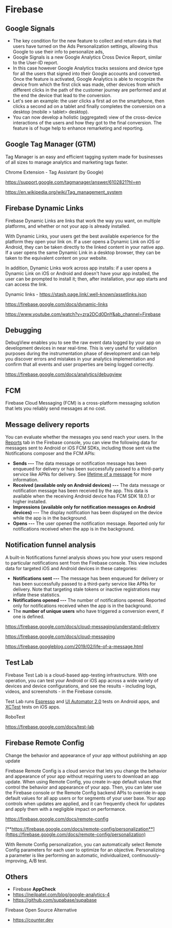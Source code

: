 # Firebase

## Google Signals

- The key condition for the new feature to collect and return data is that users have turned on the Ads Personalization settings, allowing thus Google to use their info to personalize ads,
- Google Signals is a new Google Analytics Cross Device Report, similar to the User-ID report.
- In this case however Google Analytics tracks sessions and device type for all the users that signed into their Google accounts and converted. Once the feature is activated, Google Analytics is able to recognize the device from which the first click was made, other devices from which different clicks in the path of the customer journey are performed and at the end the device that lead to the conversion.
- Let's see an example: the user clicks a first ad on the smartphone, then clicks a second ad on a tablet and finally completes the conversion on a desktop (mobile > tablet> desktop).
- You can now develop a holistic (aggregated) view of the cross-device interactions of the users and how they got to the final conversion. The feature is of huge help to enhance remarketing and reporting.

## Google Tag Manager (GTM)

Tag Manager is an easy and efficient tagging system made for businesses of all sizes to manage analytics and marketing tags faster.

Chrome Extension - Tag Assistant (by Google)

<https://support.google.com/tagmanager/answer/6102821?hl=en>

<https://en.wikipedia.org/wiki/Tag_management_system>

## Firebase Dynamic Links

Firebase Dynamic Links are links that work the way you want, on multiple platforms, and whether or not your app is already installed.

With Dynamic Links, your users get the best available experience for the platform they open your link on. If a user opens a Dynamic Link on iOS or Android, they can be taken directly to the linked content in your native app. If a user opens the same Dynamic Link in a desktop browser, they can be taken to the equivalent content on your website.

In addition, Dynamic Links work across app installs: if a user opens a Dynamic Link on iOS or Android and doesn't have your app installed, the user can be prompted to install it; then, after installation, your app starts and can access the link.

Dynamic links - <https://stash.page.link/.well-known/assetlinks.json>

<https://firebase.google.com/docs/dynamic-links>

<https://www.youtube.com/watch?v=zra2DCd0DnY&ab_channel=Firebase>

## Debugging

DebugView enables you to see the raw event data logged by your app on development devices in near real-time. This is very useful for validation purposes during the instrumentation phase of development and can help you discover errors and mistakes in your analytics implementation and confirm that all events and user properties are being logged correctly.

<https://firebase.google.com/docs/analytics/debugview>

## FCM

Firebase Cloud Messaging (FCM) is a cross-platform messaging solution that lets you reliably send messages at no cost.

## Message delivery reports

You can evaluate whether the messages you send reach your users. In the [Reports](https://console.firebase.google.com/project/_/notification/reporting?authuser=1) tab in the Firebase console, you can view the following data for messages sent to Android or iOS FCM SDKs, including those sent via the Notifications composer and the FCM APIs:

- **Sends ---** The data message or notification message has been enqueued for delivery or has been successfully passed to a third-party service like APNs for delivery. See [lifetime of a message](https://firebase.google.com/docs/cloud-messaging/concept-options?authuser=1#lifetime) for more information.
- **Received (available only on Android devices) ---** The data message or notification message has been received by the app. This data is available when the receiving Android device has FCM SDK 18.0.1 or higher installed.
- **Impressions (available only for notification messages on Android devices) ---** The display notification has been displayed on the device while the app is in the background.
- **Opens ---** The user opened the notification message. Reported only for notifications received when the app is in the background.

## Notification funnel analysis

A built-in Notifications funnel analysis shows you how your users respond to particular notifications sent from the Firebase console. This view includes data for targeted iOS and Android devices in these categories:

- **Notifications sent ---** The message has been enqueued for delivery or has been successfully passed to a third-party service like APNs for delivery. Note that targeting stale tokens or inactive registrations may inflate these statistics.
- **Notifications opened ---** The number of notifications opened. Reported only for notifications received when the app is in the background.
- The **number of unique users** who have triggered a conversion event, if one is defined.

<https://firebase.google.com/docs/cloud-messaging/understand-delivery>

<https://firebase.google.com/docs/cloud-messaging>

<https://firebase.googleblog.com/2019/02/life-of-a-message.html>

## Test Lab

Firebase Test Lab is a cloud-based app-testing infrastructure. With one operation, you can test your Android or iOS app across a wide variety of devices and device configurations, and see the results - including logs, videos, and screenshots - in the Firebase console.

Test Lab runs [Espresso](https://developer.android.com/training/testing/ui-testing/espresso-testing.html) and [UI Automator 2.0](http://developer.android.com/tools/testing-support-library/index.html#UIAutomator) tests on Android apps, and [XCTest](https://developer.apple.com/documentation/xctest) tests on iOS apps.

RoboTest

<https://firebase.google.com/docs/test-lab>

## Firebase Remote Config

Change the behavior and appearance of your app without publishing an app update

Firebase Remote Config is a cloud service that lets you change the behavior and appearance of your app without requiring users to download an app update. When using Remote Config, you create in-app default values that control the behavior and appearance of your app. Then, you can later use the Firebase console or the Remote Config backend APIs to override in-app default values for all app users or for segments of your user base. Your app controls when updates are applied, and it can frequently check for updates and apply them with a negligible impact on performance.

<https://firebase.google.com/docs/remote-config>

[**https://firebase.google.com/docs/remote-config/personalization**](https://firebase.google.com/docs/remote-config/personalization)

With Remote Config personalization, you can automatically select Remote Config parameters for each user to optimize for an objective. Personalizing a parameter is like performing an automatic, individualized, continuously-improving, A/B test.

## Others

- Firebase **AppCheck**
- <https://neilpatel.com/blog/google-analytics-4>
- <https://github.com/supabase/supabase>

Firebase Open Source Alternative

- <https://counter.dev>
